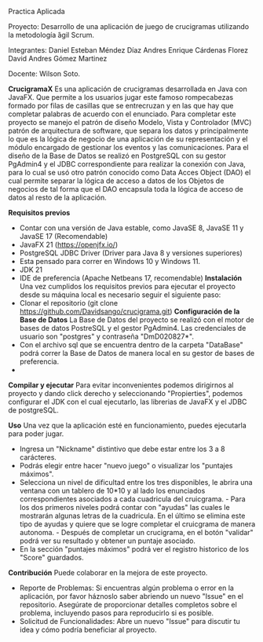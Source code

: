Practica Aplicada

Proyecto:
Desarrollo de una aplicación de juego de crucigramas utilizando la metodología  ́ágil Scrum.

Integrantes:
Daniel Esteban Méndez Díaz
Andres Enrique Cárdenas Florez
David Andres Gómez Martinez

Docente:
Wilson Soto.

**CrucigramaX**
Es una aplicación de crucigramas desarrollada en Java con JavaFX. Que permite a los usuarios jugar este famoso rompecabezas formado por filas de casillas que se entrecruzan y en las que hay que completar palabras de acuerdo con el enunciado. Para completar este proyecto se manejo el patrón de diseño Modelo, Vista y Controlador (MVC) patrón de arquitectura de software, que separa los datos y principalmente lo que es la lógica de negocio de una aplicación de su representación y el módulo encargado de gestionar los eventos y las comunicaciones. Para el diseño de la Base de Datos se realizó en PostgreSQL con su gestor PgAdmin4 y el JDBC correspondiente para realizar la conexión con Java, para lo cual se usó otro patrón conocido como Data Acces Object (DAO) el cual permite separar la lógica de acceso a datos de los Objetos de negocios de tal forma que el DAO encapsula toda la lógica de acceso de datos al resto de la aplicación.

**Requisitos previos**
  - Contar con una versión de Java estable, como JavaSE 8, JavaSE 11 y JavaSE 17 (Recomendable)
  - JavaFX 21 (https://openjfx.io/)
  - PostgreSQL JDBC Driver (Driver para Java 8 y versiones superiores)
  - Esta pensado para correr en Windows 10 y Windows 11.
  - JDK 21
  - IDE de preferencia (Apache Netbeans 17, recomendable)
**Instalación**
Una vez cumplidos los requisitos previos para ejecutar el proyecto desde su máquina local es necesario seguir el siguiente paso:
  - Clonar el repositorio (git clone https://github.com/Davidsango/crucigrama.git)
**Configuración de la Base de Datos**
La Base de Datos del proyecto se realizó con el motor de bases de datos PostreSQL y el gestor PgAdmin4. Las credenciales de usuario son "postgres" y contraseña "DmD020827*".
  - Con el archivo sql que se encuentra dentro de la carpeta "DataBase" podrá correr la Base de Datos de manera local en su gestor de bases de preferencia.
  - 
**Compilar y ejecutar**
Para evitar inconvenientes podemos dirigirnos al proyecto y dando click derecho y seleccionando "Propierties", podemos configurar el JDK con el cual ejecutarlo, las librerias de JavaFX y el JDBC de postgreSQL.

**Uso**
Una vez que la aplicación esté en funcionamiento, puedes ejecutarla para poder jugar.
  - Ingresa un "Nickname" distintivo que debe estar entre los 3 a 8 carácteres.
  -  Podrás elegir entre hacer "nuevo juego" o visualizar los "puntajes máximos".
  -  Selecciona un nivel de dificultad entre los tres disponibles, le abrira una ventana con un tablero de 10*10 y al lado los enunciados correspondientes asociados a cada cuadricula del cruicgrama.
    - Para los dos primeros niveles podrá contar con "ayudas" las cuales le mostrarán algunas letras de la cuadricula. En el último se elimina este tipo de ayudas y quiere que se logre completar el cruicgrama de manera autonoma.
    - Después de completar un crucigrama, en el botón "validar" podrá ver su resultado y obtener un puntaje asociado.
  - En la sección "puntajes máximos" podrá ver el registro historico de los "Score" guardados.

**Contribución**
Puede colaborar en la mejora de este proyecto.
  - Reporte de Problemas: Si encuentras algún problema o error en la aplicación, por favor háznoslo saber abriendo un nuevo "Issue" en el repositorio. Asegúrate de proporcionar detalles completos sobre el problema, incluyendo pasos para reproducirlo si es posible.
  - Solicitud de Funcionalidades: Abre un nuevo "Issue" para discutir tu idea y cómo podría beneficiar al proyecto.
